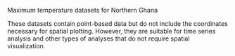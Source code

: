 Maximum temperature datasets for Northern Ghana


These datasets contain point-based data but do not include the coordinates necessary for spatial plotting.
However, they are suitable for time series analysis and other types of analyses that do not require spatial visualization.
